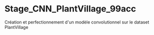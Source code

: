 # Stage_CNN_PlantVillage_99acc
Création et perfectionnement d'un modèle convolutionnel sur le dataset PlantVillage 
